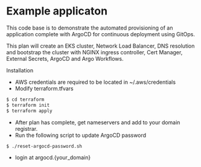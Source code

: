 # Example applicaton

This code base is to demonstrate the automated provisioning of an application complete with ArgoCD for continuous deployment using GitOps.

This plan will create an EKS cluster, Network Load Balancer, DNS resolution and bootstrap the cluster with NGINX ingress controller, Cert Manager, External Secrets, ArgoCD and Argo Workflows.

Installation
 - AWS credentials are required to be located in ~/.aws/credentials
 - Modify terraform.tfvars
 
```sh
$ cd terraform
$ terraform init
$ terraform apply
```
 - After plan has complete, get nameservers and add to your domain registrar.
 - Run the following script to update ArgoCD password
```sh
$ ./reset-argocd-password.sh
```
 - login at argocd.{your_domain}